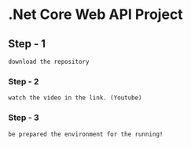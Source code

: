 
# .Net Core Web API Project

## Step - 1
```
download the repository
```

### Step - 2
```
watch the video in the link. (Youtube)
```

### Step - 3
```
be prepared the environment for the running!
```
